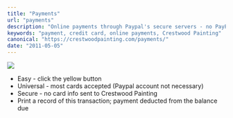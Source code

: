 ```yaml
---
title: "Payments"
url: "payments"
description: "Online payments through Paypal's secure servers - no PayPal account required. It's fast and easy."
keywords: "payment, credit card, online payments, Crestwood Painting"
canonical: "https://crestwoodpainting.com/payments/"
date: "2011-05-05"
---
```


![](/images/pixel.gif)

- Easy - click the yellow button
- Universal - most cards accepted (Paypal account not necessary)
- Secure - no card info sent to Crestwood Painting
- Print a record of this transaction; payment deducted from the balance due

